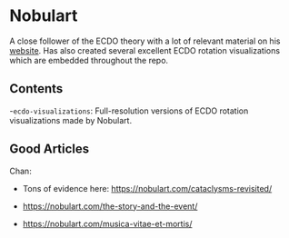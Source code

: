 # Nobulart

A close follower of the ECDO theory with a lot of relevant material on his [website](https://nobulart.com/). Has also created several excellent ECDO rotation visualizations which are embedded throughout the repo.

## Contents

-`ecdo-visualizations`: Full-resolution versions of ECDO rotation visualizations made by Nobulart.

## Good Articles

Chan:
- Tons of evidence here: https://nobulart.com/cataclysms-revisited/
- https://nobulart.com/the-story-and-the-event/

- https://nobulart.com/musica-vitae-et-mortis/